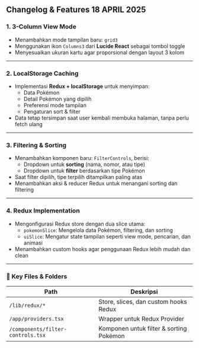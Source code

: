 ## Changelog & Features 18 APRIL 2025

### 1. 3-Column View Mode
- Menambahkan mode tampilan baru: `grid3`
- Menggunakan ikon `Columns3` dari **Lucide React** sebagai tombol toggle
- Menyesuaikan ukuran kartu agar proporsional dengan layout 3 kolom

---

### 2. LocalStorage Caching
- Implementasi **Redux + localStorage** untuk menyimpan:
  - Data Pokémon
  - Detail Pokémon yang dipilih
  - Preferensi mode tampilan
  - Pengaturan sort & filter
- Data tetap tersimpan saat user kembali membuka halaman, tanpa perlu fetch ulang

---

### 3. Filtering & Sorting
- Menambahkan komponen baru: `FilterControls`, berisi:
  - Dropdown untuk **sorting** (nama, nomor, atau tipe)
  - Dropdown untuk **filter** berdasarkan tipe Pokémon
- Saat filter dipilih, tipe terpilih ditampilkan paling atas
- Menambahkan aksi & reducer Redux untuk menangani sorting dan filtering

---

### 4. Redux Implementation
- Mengonfigurasi Redux store dengan dua slice utama:
  - `pokemonSlice`: Mengelola data Pokémon, filtering, dan sorting
  - `uiSlice`: Mengatur state tampilan seperti view mode, pencarian, dan animasi
- Menambahkan custom hooks agar penggunaan Redux lebih mudah dan clean

---

### 📁 Key Files & Folders

| Path                            | Deskripsi                                 |
|---------------------------------|-------------------------------------------|
| `/lib/redux/*`                 | Store, slices, dan custom hooks Redux     |
| `/app/providers.tsx`          | Wrapper untuk Redux Provider               |
| `/components/filter-controls.tsx` | Komponen untuk filter & sorting Pokémon |

